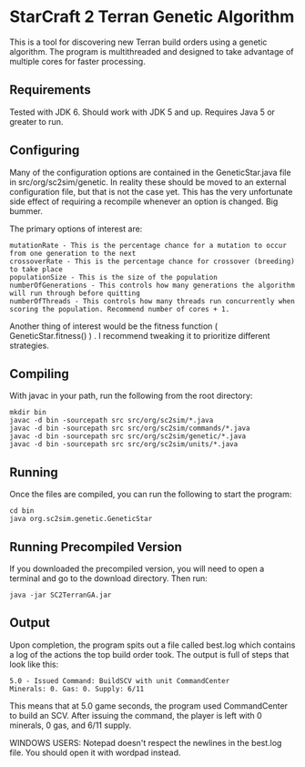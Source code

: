 # StarCraft 2 Terran Genetic Algorithm

This is a tool for discovering new Terran build orders using a genetic algorithm. 
The program is multithreaded and designed to take advantage of multiple cores for faster processing.


## Requirements

Tested with JDK 6. Should work with JDK 5 and up.
Requires Java 5 or greater to run.

## Configuring

Many of the configuration options are contained in the GeneticStar.java file in src/org/sc2sim/genetic. In reality these should be moved to an external configuration file, but that is not the case yet.
This has the very unfortunate side effect of requiring a recompile whenever an option is changed. Big bummer.

The primary options of interest are:

	mutationRate - This is the percentage chance for a mutation to occur from one generation to the next
	crossoverRate - This is the percentage chance for crossover (breeding) to take place
	populationSize - This is the size of the population 
	numberOfGenerations - This controls how many generations the algorithm will run through before quitting
	numberOfThreads - This controls how many threads run concurrently when scoring the population. Recommend number of cores + 1.

Another thing of interest would be the fitness function ( GeneticStar.fitness() ) . I recommend tweaking it to prioritize different strategies.

## Compiling

With javac in your path, run the following from the root directory:

	mkdir bin
	javac -d bin -sourcepath src src/org/sc2sim/*.java
	javac -d bin -sourcepath src src/org/sc2sim/commands/*.java
	javac -d bin -sourcepath src src/org/sc2sim/genetic/*.java
	javac -d bin -sourcepath src src/org/sc2sim/units/*.java

## Running

Once the files are compiled, you can run the following to start the program:

	cd bin
	java org.sc2sim.genetic.GeneticStar

## Running Precompiled Version

If you downloaded the precompiled version, you will need to open a terminal and go to the download directory. Then run:
	
	java -jar SC2TerranGA.jar



## Output

Upon completion, the program spits out a file called best.log which contains a log of the actions the top build order took.
The output is full of steps that look like this:

	5.0 - Issued Command: BuildSCV with unit CommandCenter
	Minerals: 0. Gas: 0. Supply: 6/11

This means that at 5.0 game seconds, the program used CommandCenter to build an SCV. After issuing the command, the player is left with 0 minerals, 0 gas, and 6/11 supply.

WINDOWS USERS: Notepad doesn't respect the newlines in the best.log file. You should open it with wordpad instead.
